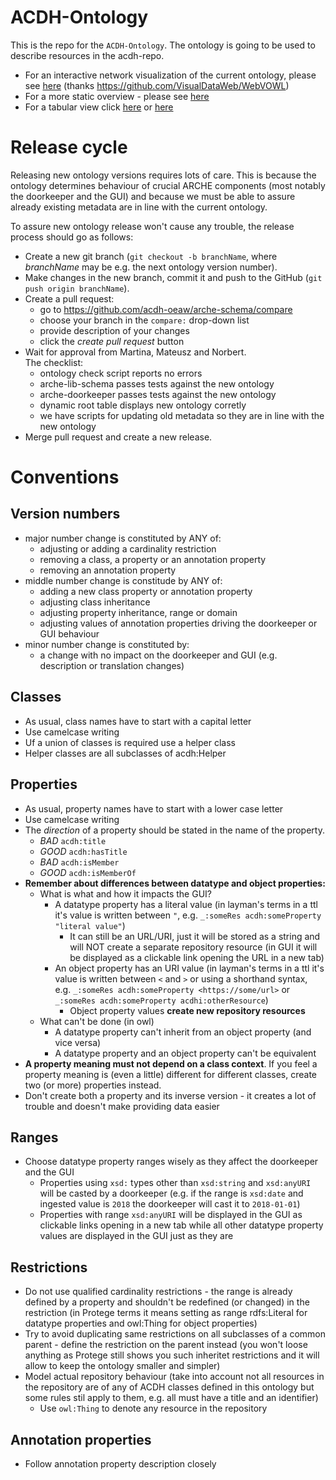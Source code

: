 # ACDH-Ontology

This is the repo for the `ACDH-Ontology`. The ontology is going to be used to describe resources in the acdh-repo.

* For an interactive network visualization of the current ontology, please see [here](https://vowl.acdh.oeaw.ac.at/#iri=https%3A%2F%2Fraw.githubusercontent.com%2Facdh-oeaw%2Frepo-schema%2Fmaster%2Facdh-schema.owl) (thanks https://github.com/VisualDataWeb/WebVOWL) 
* For a more static overview - please see [here](https://teiminator.acdh.oeaw.ac.at/services/owl2html.xql?owl=https%3A%2F%2Fraw.githubusercontent.com%2Facdh-oeaw%2Frepo-schema%2Fmaster%2Facdh-schema.owl)
* For a tabular view click [here](https://acdh-oeaw.github.io/arche-schema/) or [here](https://teiminator.acdh.oeaw.ac.at/services/owl2html.xql?owl=https%3A%2F%2Fraw.githubusercontent.com%2Facdh-oeaw%2Frepo-schema%2Fmaster%2Facdh-schema.owl&format=table)

# Release cycle

Releasing new ontology versions requires lots of care. This is because the ontology determines behaviour of crucial ARCHE components (most notably the doorkeeper and the GUI) and because we must be able to assure already existing metadata are in line with the current ontology.

To assure new ontology release won't cause any trouble, the release process should go as follows:

* Create a new git branch (`git checkout -b branchName`, where *branchName* may be e.g. the next ontology version number).
* Make changes in the new branch, commit it and push to the GitHub (`git push origin branchName`).
* Create a pull request:
    * go to https://github.com/acdh-oeaw/arche-schema/compare
    * choose your branch in the `compare:` drop-down list
    * provide description of your changes
    * click the *create pull request* button
* Wait for approval from Martina, Mateusz and Norbert.  
  The checklist:
    * ontology check script reports no errors
    * arche-lib-schema passes tests against the new ontology
    * arche-doorkeeper passes tests against the new ontology
    * dynamic root table displays new ontology corretly
    * we have scripts for updating old metadata so they are in line with the new ontology
* Merge pull request and create a new release.

# Conventions

## Version numbers

* major number change is constituted by ANY of:
    * adjusting or adding a cardinality restriction
    * removing a class, a property or an annotation property
    * removing an annotation property
* middle number change is constitude by ANY of:
    * adding a new class property or annotation property
    * adjusting class inheritance
    * adjusting property inheritance, range or domain
    * adjusting values of annotation properties driving the doorkeeper or GUI behaviour
* minor number change is constituted by:
    * a change with no impact on the doorkeeper and GUI
      (e.g. description or translation changes)

## Classes

* As usual, class names have to start with a capital letter
* Use camelcase writing
* Uf a union of classes is required use a helper class
* Helper classes are all subclasses of acdh:Helper

## Properties

* As usual, property names have to start with a lower case letter
* Use camelcase writing
* The _direction_ of a property should be stated in the name of the property. 
    * *BAD* `acdh:title`
    * *GOOD* `acdh:hasTitle`
    * *BAD* `acdh:isMember`
    * *GOOD* `acdh:isMemberOf`
* **Remember about differences between datatype and object properties:**
    * What is what and how it impacts the GUI?
        * A datatype property has a literal value
          (in layman's terms in a ttl it's value is written between `"`, e.g. `_:someRes acdh:someProperty "literal value"`)
            * It can still be an URL/URI, just it will be stored as a string and will NOT create a separate repository resource
              (in GUI it will be displayed as a clickable link opening the URL in a new tab)
        * An object property has an URI value
          (in layman's terms in a ttl it's value is written between `<` and `>` or using a shorthand syntax, e.g. `_:someRes acdh:someProperty <https://some/url>` or `_:someRes acdh:someProperty acdhi:otherResource`)
            * Object property values **create new repository resources**
    * What can't be done (in owl)
        * A datatype property can't inherit from an object property (and vice versa)
        * A datatype property and an object property can't be equivalent
* **A property meaning must not depend on a class context**.
  If you feel a property meaning is (even a little) different for different classes, create two (or more) properties instead.
* Don't create both a property and its inverse version - it creates a lot of trouble and doesn't make providing data easier

## Ranges

* Choose datatype property ranges wisely as they affect the doorkeeper and the GUI
    * Properties using `xsd:` types other than `xsd:string` and `xsd:anyURI` will be casted by a doorkeeper
      (e.g. if the range is `xsd:date` and ingested value is `2018` the doorkeeper will cast it to `2018-01-01`)
    * Properties with range `xsd:anyURI` will be displayed in the GUI as clickable links opening in a new tab
      while all other datatype property values are displayed in the GUI just as they are

## Restrictions

* Do not use qualified cardinality restrictions - the range is already defined by a property and shouldn't be redefined (or changed) in the restriction
  (in Protege terms it means setting as range rdfs:Literal for datatype properties and owl:Thing for object properties)
* Try to avoid duplicating same restrictions on all subclasses of a common parent - define the restriction on the parent instead
  (you won't loose anything as Protege still shows you such inheritet restrictions and it will allow to keep the ontology smaller and simpler)
* Model actual repository behaviour
  (take into account not all resources in the repository are of any of ACDH classes defined in this ontology but some rules stil apply to them, e.g. all must have a title and an identifier)
    * Use `owl:Thing` to denote any resource in the repository

## Annotation properties

* Follow annotation property description closely
